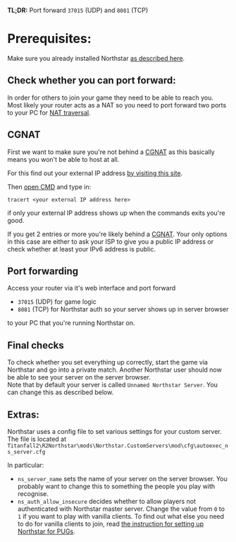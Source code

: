 **TL;DR:** Port forward `37015` (UDP) and `8081` (TCP)

# Prerequisites:

Make sure you already installed Northstar [as described here](installing-northstar/basic-setup.md).

## Check whether you can port forward:

In order for others to join your game they need to be able to reach you. Most likely your router acts as a NAT so you need to port forward two ports to your PC for [NAT traversal](https://en.wikipedia.org/wiki/NAT_traversal).

## CGNAT

First we want to make sure you're not behind a [CGNAT](https://en.wikipedia.org/wiki/Carrier-grade_NAT) as this basically means you won't be able to host at all.

For this find out your external IP address [by visiting this site](https://www.whatsmyip.org/).

Then [open CMD](https://www.lifewire.com/how-to-open-command-prompt-2618089#toc-open-command-prompt-in-windows-10) and type in:

```
tracert <your external IP address here>
```

if only your external IP address shows up when the commands exits you're good.


If you get 2 entries or more you're likely behind a [CGNAT](https://en.wikipedia.org/wiki/Carrier-grade_NAT). Your only options in this case are either to ask your ISP to give you a public IP address or check whether at least your IPv6 address is public.

## Port forwarding

Access your router via it's web interface and port forward

- `37015` (UDP) for game logic
- `8081` (TCP) for Northstar auth so your server shows up in server browser

to your PC that you're running Northstar on.

## Final checks

To check whether you set everything up correctly, start the game via Northstar and go into a private match. Another Northstar user should now be able to see your server on the server browser.  
Note that by default your server is called `Unnamed Northstar Server`. You can change this as described below.

## Extras:

Northstar uses a config file to set various settings for your custom server. The file is located at `Titanfall2\R2Northstar\mods\Northstar.CustomServers\mod\cfg\autoexec_ns_server.cfg`

In particular:
- `ns_server_name` sets the name of your server on the server browser. You probably want to change this to something the people you play with recognise.
- `ns_auth_allow_insecure` decides whether to allow players not authenticated with Northstar master server. Change the value from `0` to `1` if you want to play with vanilla clients. To find out what else you need to do for vanilla clients to join, read [the instruction for setting up Northstar for PUGs](Northstar-PUGs-Setup).

